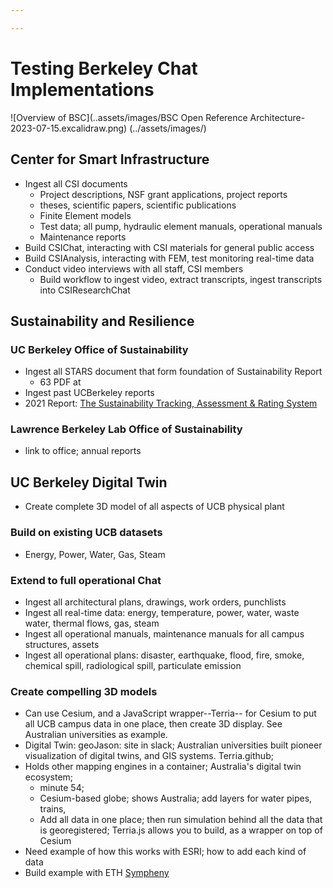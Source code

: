 ```yaml
---

---
```

# Testing Berkeley Chat Implementations
![Overview of BSC](..assets/images/BSC Open Reference Architecture-2023-07-15.excalidraw.png)
(../assets\/images/)
## Center for Smart Infrastructure
- Ingest all CSI documents
    - Project descriptions, NSF grant applications, project reports
    - theses, scientific papers, scientific publications
    - Finite Element models
    - Test data; all pump, hydraulic element manuals, operational manuals
    - Maintenance reports
- Build CSIChat, interacting with CSI materials for general public access
- Build CSIAnalysis, interacting with FEM, test monitoring real-time data
- Conduct video interviews with all staff, CSI members
    - Build workflow to ingest video, extract transcripts, ingest transcripts into CSIResearchChat

## Sustainability and Resilience
### UC Berkeley Office of Sustainability
- Ingest all STARS document that form foundation of Sustainability Report
    - 63 PDF at 
- Ingest past UCBerkeley reports
- 2021 Report: [The Sustainability Tracking, Assessment & Rating System](https://reports.aashe.org/institutions/university-of-california-berkeley-ca/report/2021-03-04/AC/curriculum/AC-1/)
### Lawrence Berkeley Lab Office of Sustainability
 - link to office; annual reports


 ## UC Berkeley Digital Twin
 - Create complete 3D model of all aspects of UCB physical plant
 ### Build on existing UCB datasets
 - Energy, Power, Water, Gas, Steam
 ### Extend to full operational Chat
- Ingest all architectural plans, drawings, work orders, punchlists
- Ingest all real-time data: energy, temperature, power, water, waste water, thermal flows, gas, steam
- Ingest all operational manuals, maintenance manuals for all campus structures, assets
- Ingest all operational plans: disaster, earthquake, flood, fire, smoke, chemical spill, radiological spill, particulate emission
### Create compelling 3D models
 - Can use Cesium, and a JavaScript wrapper--Terria-- for Cesium to put all UCB campus data in one place, then create 3D display. See Australian universities as example.
- Digital Twin: geoJason: site in slack; Australian universities built pioneer visualization of digital twins, and GIS systems. Terria.github;
- Holds other mapping engines in a container; Australia's digital twin ecosystem;
    - minute 54;
    - Cesium-based globe; shows Australia; add layers for water pipes, trains,
    - Add all data in one place; then run simulation behind all the data that is georegistered; Terria.js allows you to build, as a wrapper on top of Cesium
- Need example of how this works with ESRI; how to add each kind of data
- Build example with ETH [Sympheny](https://www.sympheny.com/product)